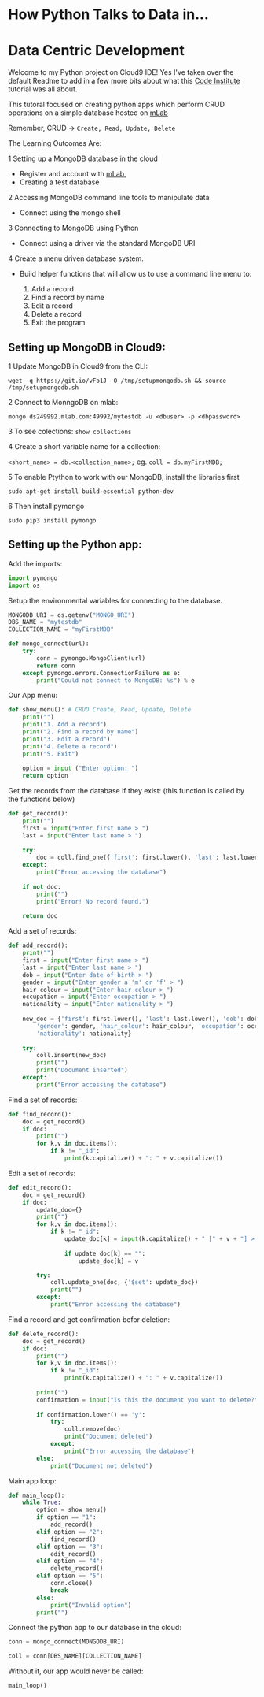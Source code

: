 # How Python Talks to Data in...
# Data Centric Development


Welcome to my Python project on Cloud9 IDE!  Yes I've taken over the default Readme
to add in a few more bits about what this [Code Institute](https://courses.codeinstitute.net/) tutorial was all about.

This tutoral focused on creating python apps which perform CRUD operations on a simple database
hosted on [mLab](https://mlab.com/)

Remember, CRUD -> ```Create, Read, Update, Delete```

The Learning Outcomes Are:

1 Setting up a MongoDB database in the cloud

   * Register and account with [mLab](https://mlab.com/), 
   * Creating a test database
    
2 Accessing MongoDB command line tools to manipulate data

   * Connect using the mongo shell 


3 Connecting to MongoDB using Python

   * Connect using a driver via the standard MongoDB URI
    
4 Create a menu driven database system.

   * Build helper functions that will allow us to use a command line menu to:
   
        1. Add a record
        2. Find a record by name
        3. Edit a record
        4. Delete a record
        5. Exit the program


## Setting up MongoDB in Cloud9:
1 Update MongoDB in Cloud9 from the CLI:

```wget -q https://git.io/vFb1J -O /tmp/setupmongodb.sh && source /tmp/setupmongodb.sh```

2 Connect to MonngoDB on mlab:

```mongo ds249992.mlab.com:49992/mytestdb -u <dbuser> -p <dbpassword>```

3 To see colections:
```show collections```

4 Create a short variable name for a collection:

```<short_name> = db.<collection_name>;```
eg.
```coll = db.myFirstMDB;```

5 To enable Ptython to work with our MongoDB, install the libraries first

```sudo apt-get install build-essential python-dev```

6 Then install pymongo

```sudo pip3 install pymongo```

## Setting up the Python app:

Add the imports:

```python
import pymongo
import os
```

Setup the environmental variables for connecting to the database.

```python
MONGODB_URI = os.getenv("MONGO_URI")
DBS_NAME = "mytestdb"
COLLECTION_NAME = "myFirstMDB"

def mongo_connect(url):
    try:
        conn = pymongo.MongoClient(url)
        return conn
    except pymongo.errors.ConnectionFailure as e:
        print("Could not connect to MongoDB: %s") % e
```
Our App menu:

```python
def show_menu(): # CRUD Create, Read, Update, Delete
    print("")
    print("1. Add a record")
    print("2. Find a record by name")
    print("3. Edit a record")
    print("4. Delete a record")
    print("5. Exit")
    
    option = input ("Enter option: ")
    return option
```

Get the records from the database if they exist:
(this function is called by the functions below)

```python
def get_record():
    print("")
    first = input("Enter first name > ")
    last = input("Enter last name > ")
    
    try:
        doc = coll.find_one({'first': first.lower(), 'last': last.lower()})
    except:
        print("Error accessing the database")
        
    if not doc:
        print("")
        print("Error! No record found.")
    
    return doc
```

Add a set of records:

```python
def add_record():
    print("")
    first = input("Enter first name > ")
    last = input("Enter last name > ")
    dob = input("Enter date of birth > ")
    gender = input("Enter gender a 'm' or 'f' > ")
    hair_colour = input("Enter hair colour > ")
    occupation = input("Enter occupation > ")
    nationality = input("Enter nationality > ")
    
    new_doc = {'first': first.lower(), 'last': last.lower(), 'dob': dob, 
        'gender': gender, 'hair_colour': hair_colour, 'occupation': occupation, 
        'nationality': nationality}
    
    try:
        coll.insert(new_doc)
        print("")
        print("Document inserted")
    except:
        print("Error accessing the database")
```

Find a set of records:

```python
def find_record():
    doc = get_record()
    if doc:
        print("")
        for k,v in doc.items():
            if k != "_id":
                print(k.capitalize() + ": " + v.capitalize())
```

Edit a set of records:

```python
def edit_record():
    doc = get_record()
    if doc:
        update_doc={}
        print("")
        for k,v in doc.items():
            if k != "_id":
                update_doc[k] = input(k.capitalize() + " [" + v + "] > ")
                
                if update_doc[k] == "":
                    update_doc[k] = v

        try:
            coll.update_one(doc, {'$set': update_doc})
            print("")
        except:
            print("Error accessing the database")
```

Find a record and get confirmation befor deletion:

```python
def delete_record():
    doc = get_record()
    if doc:
        print("")
        for k,v in doc.items():
            if k != "_id":
                print(k.capitalize() + ": " + v.capitalize())
                
        print("")
        confirmation = input("Is this the document you want to delete?\nY or N > ")
        
        if confirmation.lower() == 'y':
            try:
                coll.remove(doc)
                print("Document deleted")
            except:
                print("Error accessing the database")
        else:
            print("Document not deleted")
```

Main app loop:

```python
def main_loop():
    while True:
        option = show_menu()
        if option == "1":
            add_record()
        elif option == "2":
            find_record()
        elif option == "3":
            edit_record()
        elif option == "4":
            delete_record()
        elif option == "5":
            conn.close()
            break
        else:
            print("Invalid option")
        print("")
```

Connect the python app to our database in the cloud:

```python
conn = mongo_connect(MONGODB_URI)

coll = conn[DBS_NAME][COLLECTION_NAME]
```

Without it, our app would never be called:

```python
main_loop()
```
